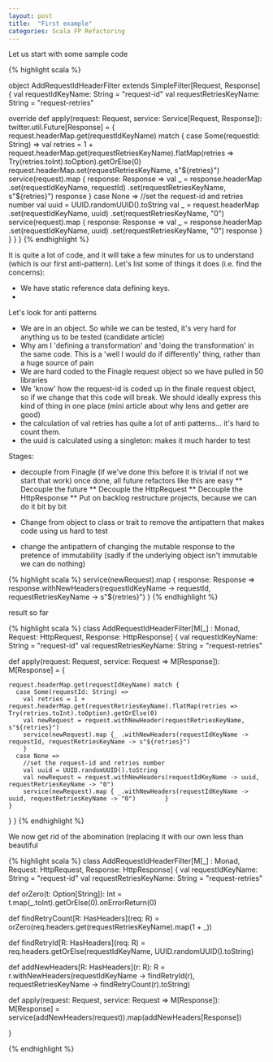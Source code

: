 ```yaml
---
layout: post
title:  "First example"
categories: Scala FP Refactoring
---
```


Let us start with some sample code

{% highlight scala %}

object AddRequestIdHeaderFilter extends SimpleFilter[Request, Response] {
  val requestIdKeyName: String = "request-id"
  val requestRetriesKeyName: String = "request-retries"

  override def apply(request: Request, service: Service[Request, Response]): twitter.util.Future[Response] = {
    request.headerMap.get(requestIdKeyName) match {
      case Some(requestId: String) =>
        val retries = 1 + request.headerMap.get(requestRetriesKeyName).flatMap(retries => Try(retries.toInt).toOption).getOrElse(0)
        request.headerMap.set(requestRetriesKeyName, s"${retries}")
        service(request).map { response: Response =>
          val _ = response.headerMap
            .set(requestIdKeyName, requestId)
            .set(requestRetriesKeyName, s"${retries}")
          response
        }
      case None =>
        //set the request-id and retries number
        val uuid = UUID.randomUUID().toString
        val _ = request.headerMap
          .set(requestIdKeyName, uuid)
          .set(requestRetriesKeyName, "0")
        service(request).map { response: Response =>
          val _ = response.headerMap
            .set(requestIdKeyName, uuid)
            .set(requestRetriesKeyName, "0")
          response
        }
    }
  }
}
{% endhighlight %}

It is quite a lot of code, and it will take a few minutes for us to understand (which is our first anti-pattern). Let's list some of things it does (i.e. find the concerns):

* We have static reference data defining keys. 
* 


Let's look for anti patterns
* We are in an object. So while we can be tested, it's very hard for anything us to be tested (candidate article)
* Why am I 'defining a transformation' and 'doing the transformation' in the same code. This is a 'well I would do if differently' thing, rather than a huge source of pain
* We are hard coded to the Finagle request object so we have pulled in 50 libraries
* We 'know' how the request-id is coded up in the finale request object, so if we change that this code will break. We should ideally express this kind of thing in one place (mini article about why lens and getter are good)
* the calculation of val retries has quite a lot of anti patterns... it's hard to count them.
* the uuid is calculated using a singleton: makes it much harder to test


Stages:
* decouple from Finagle (if we've done this before it is trivial if not we start that work) once done, all future refactors like this are easy
** Decouple the future
** Decouple the HttpRequest
** Decouple the HttpResponse
** Put on backlog restructure projects, because we can do it bit by bit

* Change from object to class or trait to remove the antipattern that makes code using us hard to test

* change the antipattern of changing the mutable response to the pretence of immutability (sadly if the underlying object isn't immutable we can do nothing)

{% highlight scala %}
    service(newRequest).map { response: Response =>
          response.withNewHeaders(requestIdKeyName -> requestId, requestRetriesKeyName -> s"${retries}")
        }
{% endhighlight %}


result so far

{% highlight scala %}
class AddRequestIdHeaderFilter[M[_] : Monad, Request: HttpRequest, Response: HttpResponse] {
  val requestIdKeyName: String = "request-id"
  val requestRetriesKeyName: String = "request-retries"

  def apply(request: Request, service: Request => M[Response]): M[Response] = {

    request.headerMap.get(requestIdKeyName) match {
      case Some(requestId: String) =>
        val retries = 1 + request.headerMap.get(requestRetriesKeyName).flatMap(retries => Try(retries.toInt).toOption).getOrElse(0)
        val newRequest = request.withNewHeader(requestRetriesKeyName, s"${retries}")
        service(newRequest).map {_ .withNewHeaders(requestIdKeyName -> requestId, requestRetriesKeyName -> s"${retries}")
        }
      case None =>
        //set the request-id and retries number
        val uuid = UUID.randomUUID().toString
        val newRequest = request.withNewHeaders(requestIdKeyName -> uuid, requestRetriesKeyName -> "0")
        service(newRequest).map { _.withNewHeaders(requestIdKeyName -> uuid, requestRetriesKeyName -> "0")        }
    }
  }
}
{% endhighlight %}

We now get rid of the abomination (replacing it with our own less than beautiful



{% highlight scala %}
class AddRequestIdHeaderFilter[M[_] : Monad, Request: HttpRequest, Response: HttpResponse] {
  val requestIdKeyName: String = "request-id"
  val requestRetriesKeyName: String = "request-retries"


  def orZero(t: Option[String]): Int = t.map(_.toInt).getOrElse(0).onErrorReturn(0)

  def findRetryCount[R: HasHeaders](req: R) = orZero(req.headers.get(requestRetriesKeyName).map(1 + _))

  def findRetryId[R: HasHeaders](req: R) = req.headers.getOrElse(requestIdKeyName, UUID.randomUUID().toString)

  def addNewHeaders[R: HasHeaders](r: R): R = r.withNewHeaders(requestIdKeyName -> findRetryId(r), requestRetriesKeyName -> findRetryCount(r).toString)

  def apply(request: Request, service: Request => M[Response]): M[Response] =
    service(addNewHeaders(request)).map(addNewHeaders[Response])

}

{% endhighlight %}